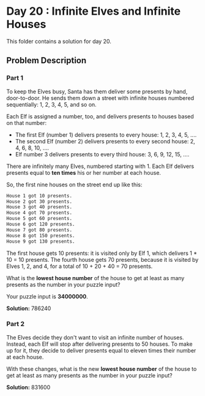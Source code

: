 # Day 20 : Infinite Elves and Infinite Houses

This folder contains a solution for day 20.

## Problem Description

### Part 1

To keep the Elves busy, Santa has them deliver some presents by hand, door-to-door. He sends them down a street with infinite houses numbered sequentially: 1, 2, 3, 4, 5, and so on.

Each Elf is assigned a number, too, and delivers presents to houses based on that number:

  * The first Elf (number 1) delivers presents to every house: 1, 2, 3, 4, 5, ....
  * The second Elf (number 2) delivers presents to every second house: 2, 4, 6, 8, 10, ....
  * Elf number 3 delivers presents to every third house: 3, 6, 9, 12, 15, ....

There are infinitely many Elves, numbered starting with 1. Each Elf delivers presents equal to **ten times** his or her number at each house.

So, the first nine houses on the street end up like this:

```bash
House 1 got 10 presents.
House 2 got 30 presents.
House 3 got 40 presents.
House 4 got 70 presents.
House 5 got 60 presents.
House 6 got 120 presents.
House 7 got 80 presents.
House 8 got 150 presents.
House 9 got 130 presents.
```

The first house gets 10 presents: it is visited only by Elf 1, which delivers 1 * 10 = 10 presents. The fourth house gets 70 presents, because it is visited by Elves 1, 2, and 4, for a total of 10 + 20 + 40 = 70 presents.

What is the **lowest house number** of the house to get at least as many presents as the number in your puzzle input?

Your puzzle input is **34000000**.

**Solution:** 786240

### Part 2

The Elves decide they don't want to visit an infinite number of houses. Instead, each Elf will stop after delivering presents to 50 houses. To make up for it, they decide to deliver presents equal to eleven times their number at each house.

With these changes, what is the new **lowest house number** of the house to get at least as many presents as the number in your puzzle input?

**Solution:** 831600
